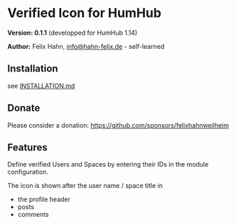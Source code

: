 # Verified Icon for HumHub

**Version: 0.1.1** (developped for HumHub 1.14)

**Author:** Felix Hahn, info@hahn-felix.de - self-learned

## Installation
see [INSTALLATION.md](https://github.com/felixhahnweilheim/humhub-modules-verified-icon/blob/main/docs/INSTALLATION.md)

## Donate
Please consider a donation: https://github.com/sponsors/felixhahnweilheim

## Features
Define verified Users and Spaces by entering their IDs in the module configuration.

The icon is shown after the user name / space title in
- the profile header
- posts
- comments
